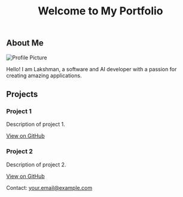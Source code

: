 <!DOCTYPE html>
<html lang="en">
<head>
    <meta charset="UTF-8">
    <meta name="viewport" content="width=device-width, initial-scale=1.0">
    <title>My Portfolio</title>
    <link rel="stylesheet" href="css/styles.css">
</head>
<body>
    <header>
        <h1>Welcome to My Portfolio</h1>
    </header>
    <section id="about">
        <h2>About Me</h2>
        <img src="C:\Users\lakshman .B\OneDrive\Pictures\int.jpg" alt="Profile Picture">
        <p>Hello! I am Lakshman, a software and AI developer with a passion for creating amazing applications.</p>
    </section>
    <section id="projects">
        <h2>Projects</h2>
        <div class="project">
            <h3>Project 1</h3>
            <p>Description of project 1.</p>
            <a href="https://github.com/username/project1">View on GitHub</a>
        </div>
        <div class="project">
            <h3>Project 2</h3>
            <p>Description of project 2.</p>
            <a href="https://github.com/username/project2">View on GitHub</a>
        </div>
    </section>
    <footer>
        <p>Contact: <a href="mailto:your.email@example.com">your.email@example.com</a></p>
    </footer>
    <script src="js/scripts.js"></script>
</body>
</html>
